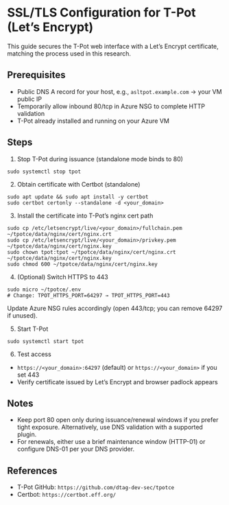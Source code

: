 # SSL/TLS Configuration for T-Pot (Let’s Encrypt)

This guide secures the T-Pot web interface with a Let’s Encrypt certificate, matching the process used in this research.

## Prerequisites
- Public DNS A record for your host, e.g., `asltpot.example.com` → your VM public IP
- Temporarily allow inbound 80/tcp in Azure NSG to complete HTTP validation
- T-Pot already installed and running on your Azure VM

## Steps
1) Stop T-Pot during issuance (standalone mode binds to 80)
```
sudo systemctl stop tpot
```

2) Obtain certificate with Certbot (standalone)
```
sudo apt update && sudo apt install -y certbot
sudo certbot certonly --standalone -d <your_domain>
```

3) Install the certificate into T-Pot’s nginx cert path
```
sudo cp /etc/letsencrypt/live/<your_domain>/fullchain.pem ~/tpotce/data/nginx/cert/nginx.crt
sudo cp /etc/letsencrypt/live/<your_domain>/privkey.pem  ~/tpotce/data/nginx/cert/nginx.key
sudo chown tpot:tpot ~/tpotce/data/nginx/cert/nginx.crt ~/tpotce/data/nginx/cert/nginx.key
sudo chmod 600 ~/tpotce/data/nginx/cert/nginx.key
```

4) (Optional) Switch HTTPS to 443
```
sudo micro ~/tpotce/.env
# Change: TPOT_HTTPS_PORT=64297 → TPOT_HTTPS_PORT=443
```
Update Azure NSG rules accordingly (open 443/tcp; you can remove 64297 if unused).

5) Start T-Pot
```
sudo systemctl start tpot
```

6) Test access
- `https://<your_domain>:64297` (default) or `https://<your_domain>` if you set 443
- Verify certificate issued by Let’s Encrypt and browser padlock appears

## Notes
- Keep port 80 open only during issuance/renewal windows if you prefer tight exposure. Alternatively, use DNS validation with a supported plugin.
- For renewals, either use a brief maintenance window (HTTP-01) or configure DNS-01 per your DNS provider.

## References
- T-Pot GitHub: `https://github.com/dtag-dev-sec/tpotce`
- Certbot: `https://certbot.eff.org/`
